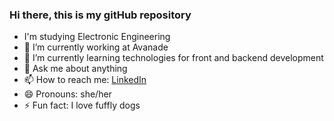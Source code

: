 ### Hi there, this is my gitHub repository 

- I'm studying Electronic Engineering
- 🔭 I’m currently working at Avanade
- 🌱 I’m currently learning technologies for front and backend development
- 💬 Ask me about anything
- 📫 How to reach me: [LinkedIn](https://www.linkedin.com/in/eunice-vilar-07384842/)
- 😄 Pronouns: she/her
- ⚡ Fun fact: I love fuffly dogs

